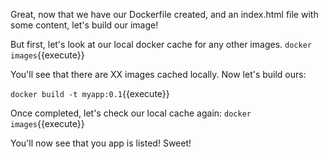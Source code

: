 Great, now that we have our Dockerfile created, and an index.html file with some content, let's build our image!

But first, let's look at our local docker cache for any other images. `docker images`{{execute}}

You'll see that there are XX images cached locally. Now let's build ours:

`docker build -t myapp:0.1`{{execute}}

Once completed, let's check our local cache again: `docker images`{{execute}}

You'll now see that you app is listed! Sweet!
